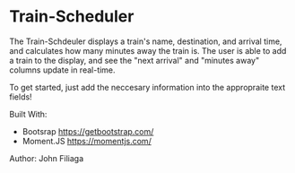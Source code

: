 # Train-Scheduler

The Train-Schdeuler displays a train's name, destination, and arrival time, and calculates how many minutes away the train is. The user is able to add a train to the display, and see the "next arrival" and "minutes away" columns update in real-time. 

To get started, just add the neccesary information into the appropraite text fields!

Built With:

 - Bootsrap https://getbootstrap.com/
 - Moment.JS https://momentjs.com/

 Author: John Filiaga
